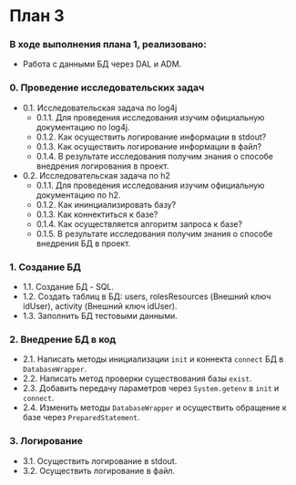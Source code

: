 # План 3
### В ходе выполнения плана 1, реализовано:
- Работа с данными БД через DAL и ADM.
### 0. Проведение исследовательских задач
  * 0.1. Исследовательская задача по log4j
    + 0.1.1. Для проведения исследования изучим официальную документацию по log4j.
    - 0.1.2. Как осуществить логирование информации в stdout?
    - 0.1.3. Как осуществить логирование информации в файл?
    + 0.1.4. В результате исследования получим знания о способе внедрения логирования в проект.
  * 0.2. Исследовательская задача по h2
    + 0.1.1. Для проведения исследования изучим официальную документацию по h2.
    - 0.1.2. Как ининциализировать базу?
    - 0.1.3. Как коннектиться к базе?
    - 0.1.4. Как осуществляется алгоритм запроса к базе?
    + 0.1.5. В результате исследования получим знания о способе внедрения БД в проект.
### 1. Создание БД
- 1.1. Создание БД - SQL.
- 1.2. Создать таблиц в БД: users, rolesResources (Внешний ключ idUser), activity (Внешний ключ idUser).
- 1.3. Заполнить БД тестовыми данными.
### 2. Внедрение БД в код
 - 2.1. Написать методы инициализации `init` и коннекта `connect` БД в `DatabaseWrapper`.
 - 2.2. Написать метод проверки существования базы `exist`. 
 - 2.3. Добавить передачу параметров через `System.getenv` в `init` и `connect`.
 - 2.4. Изменить методы `DatabaseWrapper` и осуществить обращение к базе через `PreparedStatement`.
### 3. Логирование
- 3.1. Осуществить логирование в stdout.
- 3.2. Осуществить логирование в файл.
